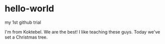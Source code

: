# hello-world
my 1st github trial

I'm from Koktebel. We are the best! I like teaching these guys.
Today we've set a Christmas tree.
